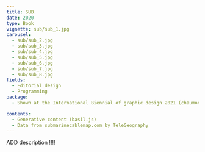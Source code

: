 ```yaml
---
title: SUB.
date: 2020
type: Book
vignette: sub/sub_1.jpg
carousel:
  - sub/sub_2.jpg
  - sub/sub_3.jpg
  - sub/sub_4.jpg
  - sub/sub_5.jpg
  - sub/sub_6.jpg
  - sub/sub_7.jpg
  - sub/sub_8.jpg
fields:
  - Editorial design
  - Programming
package:
  - Shown at the International Biennial of graphic design 2021 (chaumont) student competition

contents:
  - Generative content (basil.js)
  - Data from submarinecablemap.com by TeleGeography
---
```

ADD description !!!!
